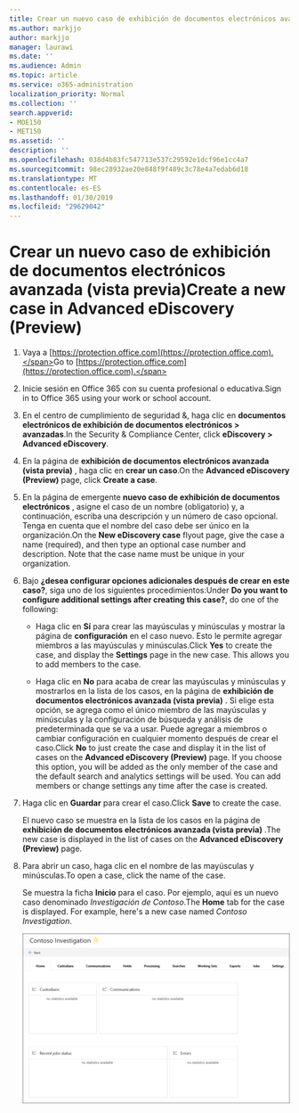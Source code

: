 ```yaml
---
title: Crear un nuevo caso de exhibición de documentos electrónicos avanzada (vista previa)
ms.author: markjjo
author: markjjo
manager: laurawi
ms.date: ''
ms.audience: Admin
ms.topic: article
ms.service: o365-administration
localization_priority: Normal
ms.collection: ''
search.appverid:
- MOE150
- MET150
ms.assetid: ''
description: ''
ms.openlocfilehash: 038d4b83fc547713e537c29592e1dcf96e1cc4a7
ms.sourcegitcommit: 98ec28932ae20e848f9f489c3c78e4a7edab6d18
ms.translationtype: MT
ms.contentlocale: es-ES
ms.lasthandoff: 01/30/2019
ms.locfileid: "29629042"
---
```

# <a name="create-a-new-case-in-advanced-ediscovery-preview"></a><span data-ttu-id="e54ac-102">Crear un nuevo caso de exhibición de documentos electrónicos avanzada (vista previa)</span><span class="sxs-lookup"><span data-stu-id="e54ac-102">Create a new case in Advanced eDiscovery (Preview)</span></span>    

1. <span data-ttu-id="e54ac-103">Vaya a [https://protection.office.com](https://protection.office.com).</span><span class="sxs-lookup"><span data-stu-id="e54ac-103">Go to [https://protection.office.com](https://protection.office.com).</span></span>
    
2. <span data-ttu-id="e54ac-104">Inicie sesión en Office 365 con su cuenta profesional o educativa.</span><span class="sxs-lookup"><span data-stu-id="e54ac-104">Sign in to Office 365 using your work or school account.</span></span>
    
3. <span data-ttu-id="e54ac-105">En el centro de cumplimiento de seguridad &, haga clic en **documentos electrónicos de exhibición de documentos electrónicos > avanzadas**.</span><span class="sxs-lookup"><span data-stu-id="e54ac-105">In the Security & Compliance Center, click **eDiscovery > Advanced eDiscovery**.</span></span>
 
4. <span data-ttu-id="e54ac-106">En la página de **exhibición de documentos electrónicos avanzada (vista previa)** , haga clic en **crear un caso**.</span><span class="sxs-lookup"><span data-stu-id="e54ac-106">On the **Advanced eDiscovery (Preview)** page, click **Create a case**.</span></span>
    
5. <span data-ttu-id="e54ac-p101">En la página de emergente **nuevo caso de exhibición de documentos electrónicos** , asigne el caso de un nombre (obligatorio) y, a continuación, escriba una descripción y un número de caso opcional. Tenga en cuenta que el nombre del caso debe ser único en la organización.</span><span class="sxs-lookup"><span data-stu-id="e54ac-p101">On the **New eDiscovery case** flyout page, give the case a name (required), and then type an optional case number and description. Note that the case name must be unique in your organization.</span></span>

6. <span data-ttu-id="e54ac-109">Bajo **¿desea configurar opciones adicionales después de crear en este caso?**, siga uno de los siguientes procedimientos:</span><span class="sxs-lookup"><span data-stu-id="e54ac-109">Under **Do you want to configure additional settings after creating this case?**, do one of the following:</span></span>

    - <span data-ttu-id="e54ac-p102">Haga clic en **Sí** para crear las mayúsculas y minúsculas y mostrar la página de **configuración** en el caso nuevo. Esto le permite agregar miembros a las mayúsculas y minúsculas.</span><span class="sxs-lookup"><span data-stu-id="e54ac-p102">Click **Yes** to create the case, and display the **Settings** page in the new case. This allows you to add members to the case.</span></span>
    
    - <span data-ttu-id="e54ac-p103">Haga clic en **No** para acaba de crear las mayúsculas y minúsculas y mostrarlos en la lista de los casos, en la página de **exhibición de documentos electrónicos avanzada (vista previa)** . Si elige esta opción, se agrega como el único miembro de las mayúsculas y minúsculas y la configuración de búsqueda y análisis de predeterminada que se va a usar. Puede agregar a miembros o cambiar configuración en cualquier momento después de crear el caso.</span><span class="sxs-lookup"><span data-stu-id="e54ac-p103">Click **No** to just create the case and display it in the list of cases on the **Advanced eDiscovery (Preview)** page. If you choose this option, you will be added as the only member of the case and the default search and analytics settings will be used. You can add members or change settings any time after the case is created.</span></span>

7. <span data-ttu-id="e54ac-115">Haga clic en **Guardar** para crear el caso.</span><span class="sxs-lookup"><span data-stu-id="e54ac-115">Click **Save** to create the case.</span></span>

    <span data-ttu-id="e54ac-116">El nuevo caso se muestra en la lista de los casos en la página de **exhibición de documentos electrónicos avanzada (vista previa)** .</span><span class="sxs-lookup"><span data-stu-id="e54ac-116">The new case is displayed in the list of cases on the **Advanced eDiscovery (Preview)** page.</span></span> 

8. <span data-ttu-id="e54ac-117">Para abrir un caso, haga clic en el nombre de las mayúsculas y minúsculas.</span><span class="sxs-lookup"><span data-stu-id="e54ac-117">To open a case, click the name of the case.</span></span> 

    <span data-ttu-id="e54ac-p104">Se muestra la ficha **Inicio** para el caso. Por ejemplo, aquí es un nuevo caso denominado *Investigación de Contoso*.</span><span class="sxs-lookup"><span data-stu-id="e54ac-p104">The **Home** tab for the case is displayed. For example, here's a new case named *Contoso Investigation*.</span></span>

    ![La ficha Inicio para un nuevo caso de exhibición de documentos electrónicos avanzada](../media/newAeDcase.png)
